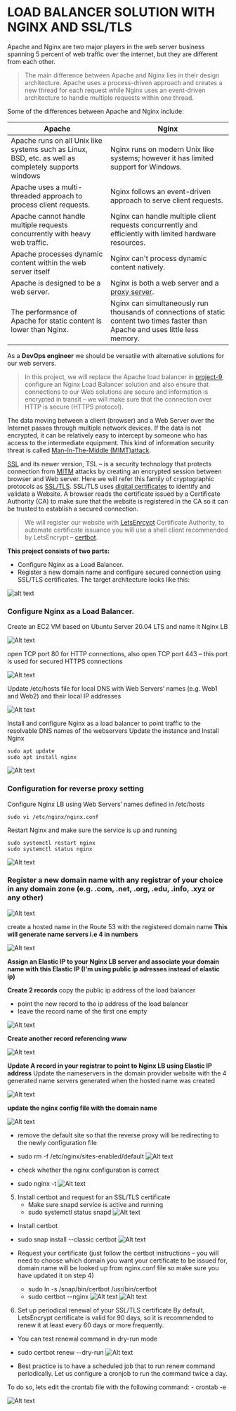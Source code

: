 # LOAD BALANCER SOLUTION WITH NGINX AND SSL/TLS
Apache and Nginx are two major players in the web server business spanning 5 percent of web traffic over the internet, but they are different from each other.

> The main difference between Apache and Nginx lies in their design architecture. Apache uses a process-driven approach and creates a new thread for each request while Nginx uses an event-driven architecture to handle multiple requests within one thread.

Some of the differences between Apache and Nginx include:

|      Apache                                                   |       Nginx                                                   |
| ---------------------------------------------------------     |---------------------------------------------------------------|
| Apache runs on all Unix like systems such as Linux, BSD, etc. as well as completely supports windows | Nginx runs on modern Unix like systems; however it has limited support for Windows.|
| Apache uses a multi-threaded approach to process client requests.|Nginx follows an event-driven approach to serve client requests.|
| Apache cannot handle multiple requests concurrently with heavy web traffic.| Nginx can handle multiple client requests concurrently and efficiently with limited hardware resources.|
| Apache processes dynamic content within the web server itself | Nginx can't process dynamic content natively.|
| Apache is designed to be a web server. | Nginx is both a web server and a [proxy server](https://www.fortinet.com/resources/cyberglossary/proxy-server).|
| The performance of Apache for static content is lower than Nginx.| Nginx can simultaneously run thousands of connections of static content two times faster than Apache and uses little less memory.|

As a **DevOps engineer** we should be versatile with alternative solutions for our web servers.

> In this project, we will replace the Apache load balancer in [project-9](https://github.com/Olaminiyi/Project-9), configure an Nginx Load Balancer solution and also ensure that connections to our Web solutions are secure and information is encrypted in transit – we will make sure that the connection over HTTP is secure (HTTPS protocol).

The data moving between a client (browser) and a Web Server over the Internet passes through multiple network devices. If the data is not encrypted, it can be relatively easy to intercept by someone who has access to the intermediate equipment. This kind of information security threat is called [Man-In-The-Middle (MIMT)attack](https://en.wikipedia.org/wiki/Man-in-the-middle_attack).

[SSL](https://en.wikipedia.org/wiki/Transport_Layer_Security#SSL_1.0,_2.0,_and_3.0) and its newer version, TSL – is a security technology that protects connection from [MITM](https://en.wikipedia.org/wiki/Man-in-the-middle_attack) attacks by creating an encrypted session between browser and Web server. Here we will refer this family of cryptographic protocols as [SSL/TLS](https://en.wikipedia.org/wiki/Transport_Layer_Security#SSL_1.0,_2.0,_and_3.0). SSL/TLS uses [digital certificates](https://en.wikipedia.org/wiki/Public_key_certificate) to identify and validate a Website. A browser reads the certificate issued by a Certificate Authority (CA) to make sure that the website is registered in the CA so it can be trusted to establish a secured connection.

> We will register our website with [LetsEnrcypt](https://letsencrypt.org/) Certificate Authority, to automate certificate issuance you will use a shell client recommended by LetsEncrypt – [certbot](https://certbot.eff.org/).

**This project consists of two parts:**
- Configure Nginx as a Load Balancer.
- Register a new domain name and configure secured connection using SSL/TLS certificates.
The target architecture looks like this:

![alt text](images/qw.png)

### Configure Nginx as a Load Balancer.

Create an EC2 VM based on Ubuntu Server 20.04 LTS and name it Nginx LB

![Alt text](images/10.1.png)

open TCP port 80 for HTTP connections, also open TCP port 443 – this port is used for secured HTTPS connections

![Alt text](images/10.2.png)

Update /etc/hosts file for local DNS with Web Servers’ names (e.g. Web1 and Web2) and their local IP addresses

![Alt text](images/10.3.png)

Install and configure Nginx as a load balancer to point traffic to the resolvable DNS names of the webservers
Update the instance and Install Nginx
```
sudo apt update
sudo apt install nginx
```  
![Alt text](images/10.4.png)

### Configuration for reverse proxy setting
Configure Nginx LB using Web Servers’ names defined in /etc/hosts
 ```   
sudo vi /etc/nginx/nginx.conf
```
Restart Nginx and make sure the service is up and running
```    
sudo systemctl restart nginx
sudo systemctl status nginx
```
![Alt text](images/10.6.png)

### Register a new domain name with any registrar of your choice in any domain zone (e.g. .com, .net, .org, .edu, .info, .xyz or any other)

![Alt text](<images/Screenshot 2023-07-26 at 01.40.04.png>)

create a hosted name in the Route 53 with the registered domain name 
**This will generate name servers i.e 4 in numbers**

![Alt text](<images/Screenshot 2023-07-20 at 16.25.18.png>)

**Assign an Elastic IP to your Nginx LB server and associate your domain name with this Elastic IP (I'm using public ip adresses instead of elastic ip)**

**Create 2 records**
copy the public ip address of the load balancer 
- point the new record to the ip address of the load balancer
- leave the record name of the first one empty

![Alt text](images/10.10.png)

**Create another record referencing www**

![Alt text](images/10.11.png)

**Update A record in your registrar to point to Nginx LB using Elastic IP address**
Update the nameservers in the domain provider website with the 4 generated name servers generated when the hosted name was created

![Alt text](<images/Screenshot 2023-07-20 at 16.28.30.png>)


**update the nginx config file with the domain name**

![Alt text](images/10.12.png)

- remove the default site so that the reverse proxy will be redirecting to the newly configuration file
- sudo rm -f /etc/nginx/sites-enabled/default
![Alt text](images/10.13.png)

- check whether the nginx configuration is correct
- sudo nginx -t
![Alt text](images/10.14.png)


5. Install certbot and request for an SSL/TLS certificate
    - Make sure snapd service is active and running
    - sudo systemctl status snapd
  ![Alt text](images/10.16.png)  

  - Install certbot
  - sudo snap install --classic certbot
  ![Alt text](images/10.17.png)

  - Request your certificate (just follow the certbot instructions – you will need to choose which domain you want your certificate to be issued for, domain name will be looked up from nginx.conf file so make sure you have updated it on step 4)
    - sudo ln -s /snap/bin/certbot /usr/bin/certbot
    - sudo certbot --nginx
    ![Alt text](images/10.18.png)
    ![Alt text](images/10.19.png)

6. Set up periodical renewal of your SSL/TLS certificate
By default, LetsEncrypt certificate is valid for 90 days, so it is recommended to renew it at least every 60 days or more frequently.
- You can test renewal command in dry-run mode
 - sudo certbot renew --dry-run
 ![Alt text](images/10.20.png)

 - Best practice is to have a scheduled job that to run renew command periodically. Let us configure a cronjob to run the command twice a day.

To do so, lets edit the crontab file with the following command:
    - crontab -e

![Alt text](images/10.21.png)